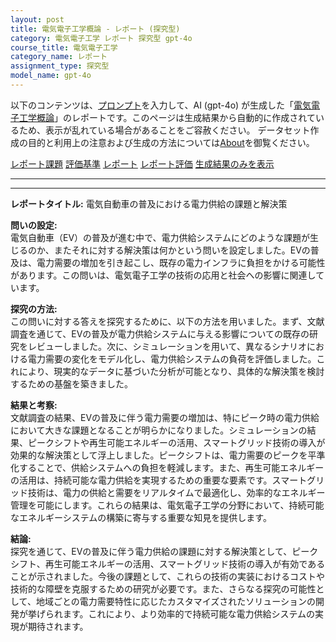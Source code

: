 ```yaml
---
layout: post
title: 電気電子工学概論 - レポート (探究型)
category: 電気電子工学 レポート 探究型 gpt-4o
course_title: 電気電子工学
category_name: レポート
assignment_type: 探究型
model_name: gpt-4o
---
```


以下のコンテンツは、[プロンプト](http://127.0.0.1:8000/generated/電気電子工学/gpt-4o/prompt_レポート-探究型.md)を入力して、AI (gpt-4o) が生成した「[電気電子工学概論](/contents/電気電子工学/)」のレポートです。このページは生成結果から自動的に作成されているため、表示が乱れている場合があることをご容赦ください。
データセット作成の目的と利用上の注意および生成の方法については[About](/About)を御覧ください。

[レポート課題](../レポート課題-探究型)
[評価基準](../評価基準-探究型)
[レポート](../レポート-探究型)
[レポート評価](../レポート評価-探究型)
[生成結果のみを表示](http://127.0.0.1:8000/generated/電気電子工学/gpt-4o/レポート-探究型.md)
  

***
***
  
**レポートタイトル:** 電気自動車の普及における電力供給の課題と解決策

**問いの設定:**  
電気自動車（EV）の普及が進む中で、電力供給システムにどのような課題が生じるのか、またそれに対する解決策は何かという問いを設定しました。EVの普及は、電力需要の増加を引き起こし、既存の電力インフラに負担をかける可能性があります。この問いは、電気電子工学の技術の応用と社会への影響に関連しています。

**探究の方法:**  
この問いに対する答えを探究するために、以下の方法を用いました。まず、文献調査を通じて、EVの普及が電力供給システムに与える影響についての既存の研究をレビューしました。次に、シミュレーションを用いて、異なるシナリオにおける電力需要の変化をモデル化し、電力供給システムの負荷を評価しました。これにより、現実的なデータに基づいた分析が可能となり、具体的な解決策を検討するための基盤を築きました。

**結果と考察:**  
文献調査の結果、EVの普及に伴う電力需要の増加は、特にピーク時の電力供給において大きな課題となることが明らかになりました。シミュレーションの結果、ピークシフトや再生可能エネルギーの活用、スマートグリッド技術の導入が効果的な解決策として浮上しました。ピークシフトは、電力需要のピークを平準化することで、供給システムへの負担を軽減します。また、再生可能エネルギーの活用は、持続可能な電力供給を実現するための重要な要素です。スマートグリッド技術は、電力の供給と需要をリアルタイムで最適化し、効率的なエネルギー管理を可能にします。これらの結果は、電気電子工学の分野において、持続可能なエネルギーシステムの構築に寄与する重要な知見を提供します。

**結論:**  
探究を通じて、EVの普及に伴う電力供給の課題に対する解決策として、ピークシフト、再生可能エネルギーの活用、スマートグリッド技術の導入が有効であることが示されました。今後の課題として、これらの技術の実装におけるコストや技術的な障壁を克服するための研究が必要です。また、さらなる探究の可能性として、地域ごとの電力需要特性に応じたカスタマイズされたソリューションの開発が挙げられます。これにより、より効率的で持続可能な電力供給システムの実現が期待されます。
